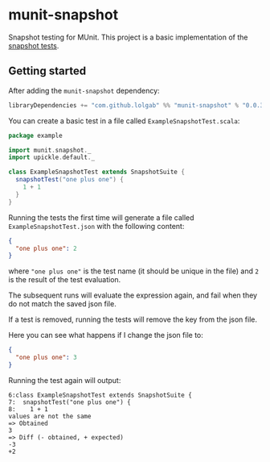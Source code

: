 # munit-snapshot

Snapshot testing for MUnit.
This project is a basic implementation of the [snapshot tests](https://jestjs.io/docs/en/snapshot-testing).

## Getting started

After adding the `munit-snapshot` dependency:

```scala
libraryDependencies += "com.github.lolgab" %% "munit-snapshot" % "0.0.3" % Test
```

You can create a basic test in a file called `ExampleSnapshotTest.scala`:

```scala
package example

import munit.snapshot._
import upickle.default._

class ExampleSnapshotTest extends SnapshotSuite {
  snapshotTest("one plus one") {
    1 + 1
  }
}
```

Running the tests the first time will generate a file
called `ExampleSnapshotTest.json` with the following content:

```json
{
  "one plus one": 2
}
```

where `"one plus one"` is the test name (it should be unique in the file) and
`2` is the result of the test evaluation.

The subsequent runs will evaluate the expression again, and fail when they do
not match the saved json file.

If a test is removed, running the tests will remove the key from the json file.

Here you can see what happens if I change the json file to:

```json
{
  "one plus one": 3
}
```

Running the test again will output:

```
6:class ExampleSnapshotTest extends SnapshotSuite {
7:  snapshotTest("one plus one") {
8:    1 + 1
values are not the same
=> Obtained
3
=> Diff (- obtained, + expected)
-3
+2
```
